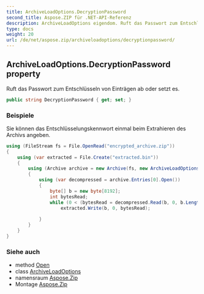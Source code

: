 ```yaml
---
title: ArchiveLoadOptions.DecryptionPassword
second_title: Aspose.ZIP für .NET-API-Referenz
description: ArchiveLoadOptions eigendom. Ruft das Passwort zum Entschlüsseln von Einträgen ab oder setzt es.
type: docs
weight: 20
url: /de/net/aspose.zip/archiveloadoptions/decryptionpassword/
---
```

## ArchiveLoadOptions.DecryptionPassword property

Ruft das Passwort zum Entschlüsseln von Einträgen ab oder setzt es.

```csharp
public string DecryptionPassword { get; set; }
```

### Beispiele

Sie können das Entschlüsselungskennwort einmal beim Extrahieren des Archivs angeben.

```csharp
using (FileStream fs = File.OpenRead("encrypted_archive.zip"))
{
    using (var extracted = File.Create("extracted.bin"))
    {
        using (Archive archive = new Archive(fs, new ArchiveLoadOptions() { DecryptionPassword = "p@s$" }))
        {
            using (var decompressed = archive.Entries[0].Open())
            {
                byte[] b = new byte[8192];
                int bytesRead;
                while (0 < (bytesRead = decompressed.Read(b, 0, b.Length)))
                    extracted.Write(b, 0, bytesRead);
                
            }
        }
    }
}
```

### Siehe auch

* method [Open](../../archiveentry/open/)
* class [ArchiveLoadOptions](../)
* namensraum [Aspose.Zip](../../archiveloadoptions/)
* Montage [Aspose.Zip](../../../)


